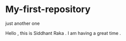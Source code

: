 # My-first-repository
just another one
 
 Hello , this is Siddhant Raka . I am having a great time .  
